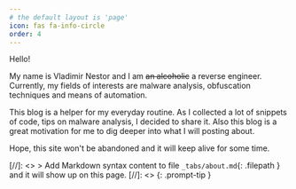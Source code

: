 ```yaml
---
# the default layout is 'page'
icon: fas fa-info-circle
order: 4
---
```



Hello!

My name is Vladimir Nestor and I am ~~an alcoholic~~ a reverse engineer. 
Currently, my fields of interests are malware analysis, obfuscation techniques and means of automation.

This blog is a helper for my everyday routine.
As I collected a lot of snippets of code, tips on malware analysis, I decided to share it. 
Also this blog is a great motivation for me to dig deeper into what I will posting about. 

Hope, this site won't be abandoned and it will keep alive for some time.


[//]: <> > Add Markdown syntax content to file `_tabs/about.md`{: .filepath } and it will show up on this page.
[//]: <> {: .prompt-tip }
